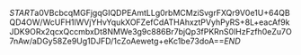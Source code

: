 $START$a0VBcbcqMGFjgqGIQDPEAmtLLg0rbMCMziSvgrFXQr9V0e1U+64QBQD4OW/WcUFH1lWVjYHvYqukXOFZefCdATHAhxztPVyhPyRS+8L+eacAf9kJDK9ORx2qcxQccmbxDt8NMWe3g9c886Br7bjQp3fPKRnS0lHzFzfh0eZu7O7nAw/aDGy58Ze9Ug1DJFD/1cZoAewetg+eKc1be73doA==$END$